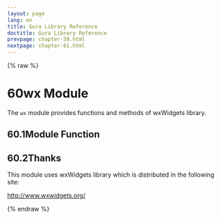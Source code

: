 ```yaml
---
layout: page
lang: en
title: Gura Library Reference
doctitle: Gura Library Reference
prevpage: chapter-59.html
nextpage: chapter-61.html
---
```

{% raw %}
<h1><span class="caption-index-1">60</span><a name="anchor-60"></a>wx Module</h1>
<p>
The <code class="highlighter-rouge">wx</code> module provides functions and methods of wxWidgets library.
</p>
<h2><span class="caption-index-2">60.1</span><a name="anchor-60-1"></a>Module Function</h2>
<h2><span class="caption-index-2">60.2</span><a name="anchor-60-2"></a>Thanks</h2>
<p>
This module uses wxWidgets library which is distributed in the following site:
</p>
<p>
<a href="http://www.wxwidgets.org/">http://www.wxwidgets.org/</a>
</p>
<p />

{% endraw %}
